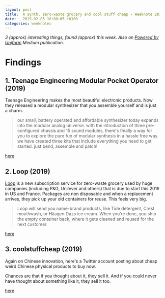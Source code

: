 ```yaml
---
layout: post
title:  A synth, zero-waste grocery and cool stuff cheap - Weeknote 2019/4
date:   2019-02-05 10:08:05 +0100
categories: weeknotes
---
```


_3 (approx) interesting things, found (approx) this week. Also on [Powered by Uniform](https://medium.com/uniform-creative-technology/tagged/weeknotes) Medium publication._


# Findings


## 1. Teenage Engineering Modular Pocket Operator (2019)

Teenage Engineering makes the most beautiful electronic products. Now they released a modular synthesizer that you assemble yourself and is just a charm.

> our small, battery operated and affordable synthesizer today expands into the modular analog universe.
with the introduction of three pre-configured chassis and 15 sound modules, there's finally a way for you
to explore the pure fun of modular synthesis in a hassle free way.
we have created three kits that include everything you need to get started. just bend, assemble and patch!


[here](https://teenageengineering.com/products/po/modular)


## 2. Loop (2019)

[Loop](https://loopstore.com/) is a new subscription service for zero-waste grocery used by huge companies (including P&G, Unilever and others) that is due to start this 2019 in US and France. Packages are non disposable and when a replacement arrives, they pick up your old containers for reuse. This feels very big.

> Loop will send you name-brand products, like Tide detergent, Crest mouthwash, or Häagen Dazs ice cream. When you’re done, you ship the empty container back, where it gets cleaned and reused for the next customer.


[here](https://www.fastcompany.com/90296956/a-coalition-of-giant-brands-is-about-to-change-how-we-shop-forever-with-a-new-zero-waste-platform)

##  3. coolstuffcheap (2019)

Again on Chinese innovation, here's a Twitter account posting about cheap weird Chinese physical products to buy now. 

Chances are that if you thought about it, they sell it. And if you could never have thought about something like it, they sell it too.

[here](https://twitter.com/coolstuffcheap)
